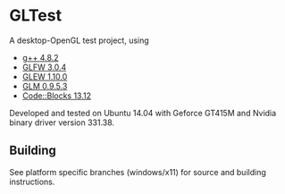 # GLTest #

A desktop-OpenGL test project, using
  - [g++ 4.8.2](http://gcc.gnu.org/)
  - [GLFW 3.0.4](http://www.glfw.org/)
  - [GLEW 1.10.0](http://glew.sourceforge.net/)
  - [GLM 0.9.5.3](http://glm.g-truc.net/0.9.5/index.html)
  - [Code::Blocks 13.12](http://www.codeblocks.org/)

Developed and tested on Ubuntu 14.04 with Geforce GT415M and Nvidia binary driver version 331.38.

## Building ##
See platform specific branches (windows/x11) for source and building instructions.
